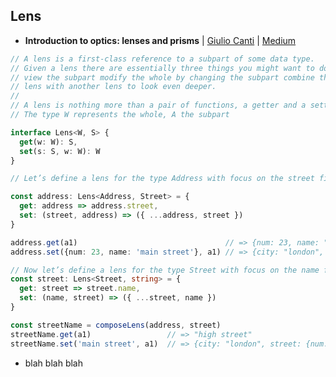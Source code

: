 
## Lens
* **Introduction to optics: lenses and prisms** | [Giulio Canti](https://github.com/gcanti) | [Medium](https://medium.com/@gcanti/introduction-to-optics-lenses-and-prisms-3230e73bfcfe)
```typescript
// A lens is a first-class reference to a subpart of some data type. 
// Given a lens there are essentially three things you might want to do
// view the subpart modify the whole by changing the subpart combine this 
// lens with another lens to look even deeper.
// 
// A lens is nothing more than a pair of functions, a getter and a setter. 
// The type W represents the whole, A the subpart

interface Lens<W, S> {
  get(w: W): S,
  set(s: S, w: W): W
}

// Let’s define a lens for the type Address with focus on the street field

const address: Lens<Address, Street> = {
  get: address => address.street,
  set: (street, address) => ({ ...address, street })
}

address.get(a1)                                 // => {num: 23, name: "high street"}
address.set({num: 23, name: 'main street'}, a1) // => {city: "london", street: {num: 23, name: "main street"}}

// Now let’s define a lens for the type Street with focus on the name field
const street: Lens<Street, string> = {
  get: street => street.name,
  set: (name, street) => ({ ...street, name })
}

const streetName = composeLens(address, street)
streetName.get(a1)                 // => "high street"
streetName.set('main street', a1)  // => {city: "london", street: {num: 23, name: "main street"}}
```
* blah blah blah
